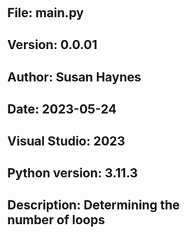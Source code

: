 # File:     main.py
# Version:  0.0.01
# Author:   Susan Haynes
# Date: 2023-05-24
# Visual Studio: 2023
# Python version: 3.11.3

# Description: Determining the number of loops